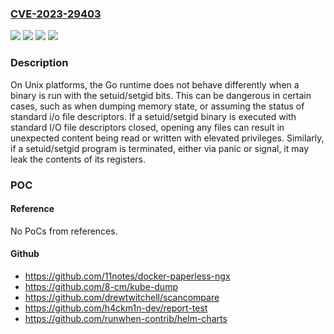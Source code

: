 ### [CVE-2023-29403](https://cve.mitre.org/cgi-bin/cvename.cgi?name=CVE-2023-29403)
![](https://img.shields.io/static/v1?label=Product&message=runtime&color=blue)
![](https://img.shields.io/static/v1?label=Version&message=0%20&color=brightgreen)
![](https://img.shields.io/static/v1?label=Version&message=1.20.0-0%20&color=brightgreen)
![](https://img.shields.io/static/v1?label=Vulnerability&message=CWE-642%3A%20External%20Control%20of%20Critical%20State%20Data&color=brightgreen)

### Description

On Unix platforms, the Go runtime does not behave differently when a binary is run with the setuid/setgid bits. This can be dangerous in certain cases, such as when dumping memory state, or assuming the status of standard i/o file descriptors. If a setuid/setgid binary is executed with standard I/O file descriptors closed, opening any files can result in unexpected content being read or written with elevated privileges. Similarly, if a setuid/setgid program is terminated, either via panic or signal, it may leak the contents of its registers.

### POC

#### Reference
No PoCs from references.

#### Github
- https://github.com/11notes/docker-paperless-ngx
- https://github.com/8-cm/kube-dump
- https://github.com/drewtwitchell/scancompare
- https://github.com/h4ckm1n-dev/report-test
- https://github.com/runwhen-contrib/helm-charts

